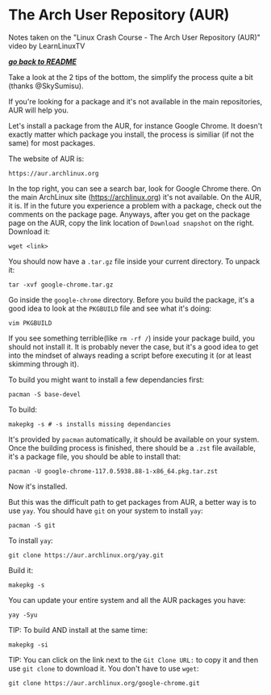# The Arch User Repository (AUR)

Notes taken on the "Linux Crash Course - The Arch User Repository (AUR)" video
by LearnLinuxTV

[***go back to README***](/README.md)

Take a look at the 2 tips of the bottom, the simplify the process quite a bit
(thanks @SkySumisu).

If you're looking for a package and it's not available in the main
repositories, AUR will help you.

Let's install a package from the AUR, for instance Google Chrome. It doesn't
exactly matter which package you install, the process is similiar (if not the
same) for most packages.

The website of AUR is:

    https://aur.archlinux.org

In the top right, you can see a search bar, look for Google Chrome there. On
the main ArchLinux site (https://archlinux.org) it's not available. On the AUR,
it is. If in the future you experience a problem with a package, check out the 
comments on the package page. Anyways, after you get on the package page on the
AUR, copy the link location of `Download snapshot` on the right. Download it:

    wget <link>

You should now have a `.tar.gz` file inside your current directory. To unpack
it:

    tar -xvf google-chrome.tar.gz

Go inside the `google-chrome` directory. Before you build the package, it's a
good idea to look at the `PKGBUILD` file and see what it's doing:

    vim PKGBUILD

If you see something terrible(like `rm -rf /`) inside your package build, you
should not install it. It is probably never the case, but it's a good idea to
get into the mindset of always reading a script before executing it (or at
least skimming through it).

To build you might want to install a few dependancies first:

    pacman -S base-devel

To build:

    makepkg -s # -s installs missing dependancies

It's provided by `pacman` automatically, it should be available on your system.
Once the building process is finished, there should be a `.zst` file available,
it's a package file, you should be able to install that:

    pacman -U google-chrome-117.0.5938.88-1-x86_64.pkg.tar.zst

Now it's installed. 

But this was the difficult path to get packages from AUR, a better way is to
use `yay`. You should have `git` on your system to install `yay`:

    pacman -S git

To install `yay`:

    git clone https://aur.archlinux.org/yay.git

Build it:

    makepkg -s

You can update your entire system and all the AUR packages you have:

    yay -Syu

TIP: To build AND install at the same time:

    makepkg -si

TIP: You can click on the link next to the `Git Clone URL:` to copy it and then use
`git clone` to download it. You don't have to use `wget`:

    git clone https://aur.archlinux.org/google-chrome.git
